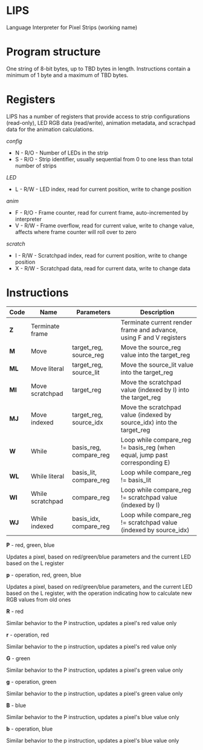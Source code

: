 # LIPS
Language Interpreter for Pixel Strips (working name)

# Program structure

One string of 8-bit bytes, up to TBD bytes in length. Instructions contain a minimum of 1 byte and a maximum of TBD bytes.

# Registers

LIPS has a number of registers that provide access to strip configurations (read-only), LED RGB data (read/write), animation metadata, and scrachpad data for the animation calculations. 

_config_

* N - R/O - Number of LEDs in the strip 
* S - R/O - Strip identifier, usually sequential from 0 to one less than total number of strips

_LED_

* L - R/W - LED index, read for current position, write to change position

_anim_

* F - R/O - Frame counter, read for current frame, auto-incremented by interpreter
* V - R/W - Frame overflow, read for current value, write to change value, affects where frame counter will roll over to zero

_scratch_

* I - R/W - Scratchpad index, read for current position, write to change position
* X - R/W - Scratchpad data, read for current data, write to change data

# Instructions

Code | Name | Parameters | Description
---- | ---- | ---------- | -----------
**Z**  | Terminate frame | | Terminate current render frame and advance, using F and V registers
**M**  | Move | target_reg, source_reg | Move the source_reg value into the target_reg
**ML** | Move literal | target_reg, source_lit | Move the source_lit value into the target_reg
**MI** | Move scratchpad | target_reg | Move the scratchpad value (indexed by I) into the target_reg
**MJ** | Move indexed | target_reg, source_idx | Move the scratchpad value (indexed by source_idx) into the target_reg
**W**  | While | basis_reg, compare_reg | Loop while compare_reg != basis_reg (when equal, jump past corresponding E)
**WL** | While literal | basis_lit, compare_reg | Loop while compare_reg != basis_lit
**WI** | While scratchpad | compare_reg | Loop while compare_reg != scratchpad value (indexed by I)
**WJ** | While indexed | basis_idx, compare_reg | Loop while compare_reg != scratchpad value (indexed by source_idx)


**P** - red, green, blue

Updates a pixel, based on red/green/blue parameters and the current LED based on the L register

**p** - operation, red, green, blue

Updates a pixel, based on red/green/blue parameters, and the current LED based on the L register, with the operation indicating how to calculate new RGB values from old ones

**R** - red

Similar behavior to the P instruction, updates a pixel's red value only

**r** - operation, red

Similar behavior to the p instruction, updates a pixel's red value only

**G** - green

Similar behavior to the P instruction, updates a pixel's green value only

**g** - operation, green

Similar behavior to the p instruction, updates a pixel's green value only

**B** - blue

Similar behavior to the P instruction, updates a pixel's blue value only

**b** - operation, blue

Similar behavior to the p instruction, updates a pixel's blue value only

